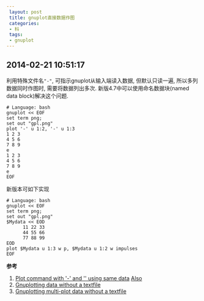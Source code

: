 ```yaml
---
 layout: post
 title: gnuplot直接数据作图
 categories: 
 - 科
 tags:
 - gnuplot
---
```


## 2014-02-21 10:51:17

利用特殊文件名`"-"`, 可指示gnuplot从输入端读入数据, 但默认只读一遍, 所以多列数据同时作图时, 需要将数据列出多次. 新版4.7中可以使用命名数据块(named data block)解决这个问题.

<pre class="line-numbers" data-start="0"><code class="language-bash"># Language: bash
gnuplot << EOF
set term png;
set out "gpl.png"
plot '-' u 1:2, '-' u 1:3
1 2 3
4 5 6
7 8 9
e
1 2 3
4 5 6
7 8 9
e
EOF
</code></pre>

新版本可如下实现

<pre class="line-numbers" data-start="0"><code class="language-bash"># Language: bash
gnuplot << EOF
set term png;
set out "gpl.png"
$Mydata << EOD
      11 22 33
      44 55 66
      77 88 99
EOD
plot $Mydata u 1:3 w p, $Mydata u 1:2 w impulses
EOF
</code></pre>

**参考**

1. [Plot command with '-' and '' using same data](http://permalink.gmane.org/gmane.comp.graphics.gnuplot.user/7644) [Also](http://sourceforge.net/mailarchive/message.php?msg_id=31876318)
2. [Gnuplotting data without a textfile](http://stackoverflow.com/questions/3318228/gnuplotting-data-without-a-textfile)
3. [Gnuplotting multi-plot data without a textfile](http://stackoverflow.com/questions/15406255/gnuplotting-multi-plot-data-without-a-textfile?lq=1)

